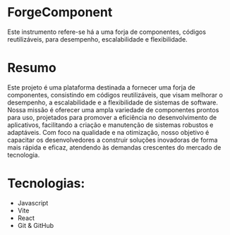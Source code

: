 # ForgeComponent
Este instrumento refere-se há a uma forja de componentes, códigos reutilizáveis, para desempenho, escalabilidade e flexibilidade.

# Resumo
Este projeto é uma plataforma destinada a fornecer uma forja de componentes, consistindo em códigos reutilizáveis, que visam melhorar o desempenho, a escalabilidade e a flexibilidade de sistemas de software. Nossa missão é oferecer uma ampla variedade de componentes prontos para uso, projetados para promover a eficiência no desenvolvimento de aplicativos, facilitando a criação e manutenção de sistemas robustos e adaptáveis. Com foco na qualidade e na otimização, nosso objetivo é capacitar os desenvolvedores a construir soluções inovadoras de forma mais rápida e eficaz, atendendo às demandas crescentes do mercado de tecnologia.

# Tecnologias:
- Javascript
- Vite
- React
- Git & GitHub

